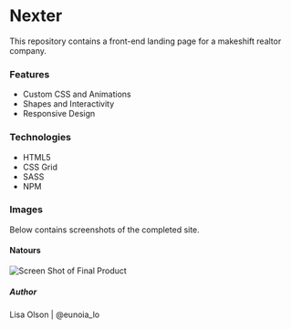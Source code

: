 # Nexter
This repository contains a front-end landing page for a makeshift realtor company.

### Features
- Custom CSS and Animations
- Shapes and Interactivity 
- Responsive Design

### Technologies
- HTML5
- CSS Grid
- SASS
- NPM

### Images
Below contains screenshots of the completed site.

#### Natours
![Screen Shot of Final Product](img/nexter.png)

##### Author
Lisa Olson | @eunoia_lo